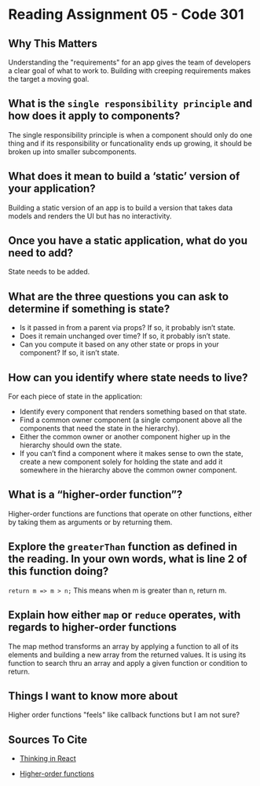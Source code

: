 # Reading Assignment 05 - Code 301

## Why This Matters

Understanding the "requirements" for an app gives the team of developers a clear goal of what to work to. Building with creeping requirements makes the target a moving goal.

## What is the `single responsibility principle` and how does it apply to components?

The single responsibility principle is when a component should only do one thing and if its responsibility or funcationality ends up growing, it should be broken up into smaller subcomponents.

## What does it mean to build a ‘static’ version of your application?

Building a static version of an app is to build a version that takes data models and renders the UI but has no interactivity.

## Once you have a static application, what do you need to add?

State needs to be added.

## What are the three questions you can ask to determine if something is state?

- Is it passed in from a parent via props? If so, it probably isn’t state.
- Does it remain unchanged over time? If so, it probably isn’t state.
- Can you compute it based on any other state or props in your component? If so, it isn’t state.

## How can you identify where state needs to live?

For each piece of state in the application:

- Identify every component that renders something based on that state.
- Find a common owner component (a single component above all the components that need the state in the hierarchy).
- Either the common owner or another component higher up in the hierarchy should own the state.
- If you can’t find a component where it makes sense to own the state, create a new component solely for holding the state and add it somewhere in the hierarchy above the common owner component.

## What is a “higher-order function”?

Higher-order functions are functions that operate on other functions, either by taking them as arguments or by returning them.

## Explore the `greaterThan` function as defined in the reading. In your own words, what is line 2 of this function doing?

  `return m => m > n;`
This means when m is greater than n, return m.

## Explain how either `map` or `reduce` operates, with regards to higher-order functions

The map method transforms an array by applying a function to all of its elements and building a new array from the returned values. It is using its function to search thru an array and apply a given function or condition to return.

## Things I want to know more about

Higher order functions "feels" like callback functions but I am not sure?

## Sources To Cite

- [Thinking in React](https://reactjs.org/docs/thinking-in-react.html)

- [Higher-order functions](https://eloquentjavascript.net/05_higher_order.html#h_xxCc98lOBK)

